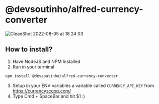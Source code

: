 # @devsoutinho/alfred-currency-converter

![CleanShot 2022-08-05 at 18 24 03](https://user-images.githubusercontent.com/13791385/183205326-9855ba8e-dda5-4441-82d0-3c6306bbf9d0.gif)


## How to install?

1. Have NodeJS and NPM Installed
2. Run in your terminal
```sh
npm install @devsoutinho/alfred-currency-converter
```
3. Setup in your ENV variables a variable called `CURRENCY_API_KEY` from https://currencyscoop.com/
4. Type Cmd + SpaceBar and hit $1 :)
